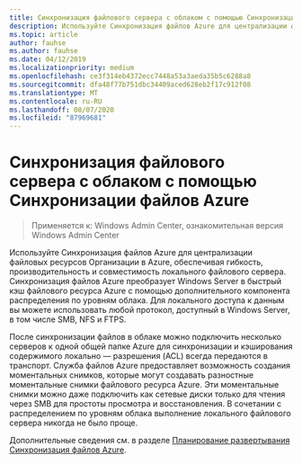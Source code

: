 ```yaml
---
title: Синхронизация файлового сервера с облаком с помощью Синхронизации файлов Azure
description: Используйте Синхронизация файлов Azure для централизации файловых ресурсов Организации в Azure, обеспечивая гибкость, производительность и совместимость локального файлового сервера. Синхронизация файлов Azure преобразует Windows Server в быстрый кэш файлового ресурса Azure с помощью дополнительного компонента распределения по уровням облака.
ms.topic: article
author: fauhse
ms.author: fauhse
ms.date: 04/12/2019
ms.localizationpriority: medium
ms.openlocfilehash: ce3f314eb4372ecc7448a53a3aeda35b5c6288a8
ms.sourcegitcommit: dfa48f77b751dbc34409aced628eb2f17c912f08
ms.translationtype: MT
ms.contentlocale: ru-RU
ms.lasthandoff: 08/07/2020
ms.locfileid: "87969681"
---
```

# <a name="sync-your-file-server-with-the-cloud-by-using-azure-file-sync"></a>Синхронизация файлового сервера с облаком с помощью Синхронизации файлов Azure

>Применяется к: Windows Admin Center, ознакомительная версия Windows Admin Center

Используйте Синхронизация файлов Azure для централизации файловых ресурсов Организации в Azure, обеспечивая гибкость, производительность и совместимость локального файлового сервера. Синхронизация файлов Azure преобразует Windows Server в быстрый кэш файлового ресурса Azure с помощью дополнительного компонента распределения по уровням облака. Для локального доступа к данным вы можете использовать любой протокол, доступный в Windows Server, в том числе SMB, NFS и FTPS.

После синхронизации файлов в облаке можно подключить несколько серверов к одной общей папке Azure для синхронизации и кэширования содержимого локально — разрешения (ACL) всегда передаются в транспорт. Служба файлов Azure предоставляет возможность создания моментальных снимков, которые могут создавать разностные моментальные снимки файлового ресурса Azure. Эти моментальные снимки можно даже подключить как сетевые диски только для чтения через SMB для простоты просмотра и восстановления. В сочетании с распределением по уровням облака выполнение локального файлового сервера никогда не было проще.

Дополнительные сведения см. в разделе [Планирование развертывания Синхронизация файлов Azure](https://aka.ms/afs).